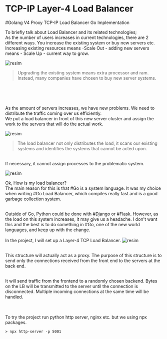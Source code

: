 # TCP-IP Layer-4 Load Balancer
#Golang V4 Proxy TCP-IP Load Balancer Go Implementation



To briefly talk about Load Balancer and its related technologies; <br/>
As the number of users increases in current technologies, there are 2 different ways. You increase the existing system or buy new servers etc.
Increasing existing resources means -Scale Out - adding new servers means - Scale Up - current way to grow.

![resim](https://user-images.githubusercontent.com/40759486/177352382-d58a9236-99f9-4585-913f-35226e9cbf00.png)


>  Upgrading the existing system means extra processor and ram. Instead, many companies have chosen to buy new server systems.

<br/><br/><br/>

As the amount of servers increases, we have new problems. We need to distribute the traffic coming over us efficiently. <br/>
We put a load balancer in front of this new server cluster and assign the work to the servers that will do the actual work.

![resim](https://user-images.githubusercontent.com/40759486/177360620-d76d993d-f57c-489f-8117-11bbefc8cfe1.png)

> The load balancer not only distributes the load, it scans our existing systems and identifies the systems that cannot be acted upon. 
 
<br> If necessary, it cannot assign processes to the problematic system.


![resim](https://user-images.githubusercontent.com/40759486/177361679-e0489af7-ba53-4cf1-9e57-5439d8c196e4.png)

Ok, How is my load balancer? <br>
The main reason for this is that #Go is a system language. It was my choice when writing #Go Load Balancer, which compiles really fast and is a good garbage collection system.

<br>Outside of Go, Python could be done with #Django or #Flask. However, as the load on this system increases, it may give us a headache. I don't want this and the best is to do something in #Go, one of the new world languages, and keep up with the change.
<br> <br>
In the project, I will set up a Layer-4 TCP Load Balancer.
![resim](https://user-images.githubusercontent.com/40759486/177363488-dcc27a15-b1b9-4fbd-8e01-a563e8805197.png)


<br>This structure will actually act as a proxy.
The purpose of this structure is to send only the connections received from the front end to the servers at the back end. <br> <br>

It will send traffic from the frontend to a randomly chosen backend. Bytes on the LB will be transmitted to the server until the connection is disconnected. Multiple incoming connections at the same time will be handled.

<br> <br> 
To try the project run python http server, nginx etc. but we using npx packages. 
```
> npx http-server -p 5001
```
